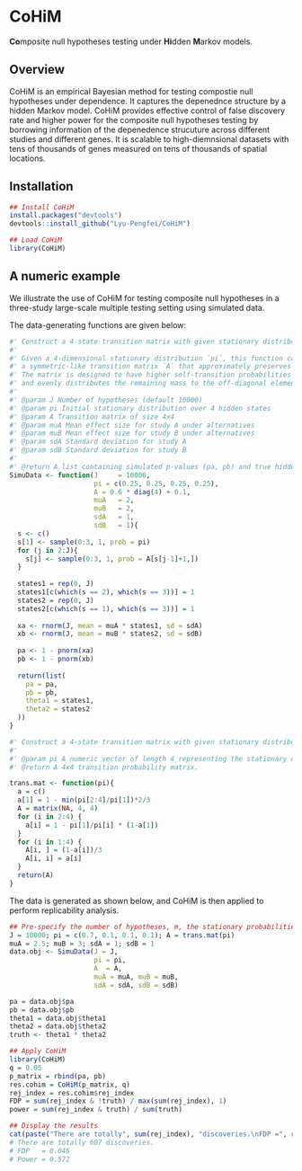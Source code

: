 # CoHiM

**Co**mposite null hypotheses testing under **Hi**dden **M**arkov models.

## Overview
CoHiM is an empirical Bayesian method for testing compostie null hypotheses under dependence. It captures the depenednce structure by a hidden Markov model. 
CoHiM provides effective control of false discovery rate and higher power for the composite null hypotheses testing by borrowing information of the depenedence strucuture across different studies and different genes. It is scalable to high-diemnsional datasets with tens of thousands of genes measured on tens of thousands of spatial locations. 

## Installation
```R
## Install CoHiM
install.packages("devtools")
devtools::install_github("Lyu-Pengfei/CoHiM")

## Load CoHiM
library(CoHiM)
```

## A numeric example
We illustrate the use of CoHiM for testing composite null hypotheses in a three-study large-scale multiple testing setting using simulated data.

The data-generating functions are given below:
```R
#' Construct a 4-state transition matrix with given stationary distribution
#'
#' Given a 4-dimensional stationary distribution `pi`, this function constructs 
#' a symmetric-like transition matrix `A` that approximately preserves the stationary distribution.
#' The matrix is designed to have higher self-transition probabilities (diagonal entries)
#' and evenly distributes the remaining mass to the off-diagonal elements.
#'
#' @param J Number of hypotheses (default 10000)
#' @param pi Initial stationary distribution over 4 hidden states
#' @param A Transition matrix of size 4x4
#' @param muA Mean effect size for study A under alternatives
#' @param muB Mean effect size for study B under alternatives
#' @param sdA Standard deviation for study A
#' @param sdB Standard deviation for study B
#'
#' @return A list containing simulated p-values (pa, pb) and true hidden states (theta1, theta2)
SimuData <- function(J     = 10000,
                     pi = c(0.25, 0.25, 0.25, 0.25),
                     A = 0.6 * diag(4) + 0.1,
                     muA   = 2,
                     muB   = 2,
                     sdA   = 1,
                     sdB   = 1){
  s <- c()
  s[1] <- sample(0:3, 1, prob = pi)
  for (j in 2:J){
    s[j] <- sample(0:3, 1, prob = A[s[j-1]+1,])
  }
  
  states1 = rep(0, J)
  states1[c(which(s == 2), which(s == 3))] = 1
  states2 = rep(0, J)
  states2[c(which(s == 1), which(s == 3))] = 1
  
  xa <- rnorm(J, mean = muA * states1, sd = sdA)
  xb <- rnorm(J, mean = muB * states2, sd = sdB)
  
  pa <- 1 - pnorm(xa)
  pb <- 1 - pnorm(xb)
  
  return(list(
    pa = pa,
    pb = pb,
    theta1 = states1,
    theta2 = states2
  ))
}

#' Construct a 4-state transition matrix with given stationary distribution
#'
#' @param pi A numeric vector of length 4 representing the stationary distribution.  Must be positive and sum to 1.
#' @return A 4x4 transition probability matrix.

trans.mat <- function(pi){
  a = c()
  a[1] = 1 - min(pi[2:4]/pi[1])*2/3
  A = matrix(NA, 4, 4)
  for (i in 2:4) {
    a[i] = 1 - pi[1]/pi[i] * (1-a[1])
  }
  for (i in 1:4) {
    A[i, ] = (1-a[i])/3
    A[i, i] = a[i]
  }
  return(A)
}
```
The data is generated as shown below, and CoHiM is then applied to perform replicability analysis.
```R
## Pre-specify the number of hypotheses, m, the stationary probabilities of the joint hidden states, pi, the transition probabilites of the joint hidden states, A, and the alternative settings
J = 10000; pi = c(0.7, 0.1, 0.1, 0.1); A = trans.mat(pi)
muA = 2.5; muB = 3; sdA = 1; sdB = 1
data.obj <- SimuData(J = J,
                     pi = pi,
                     A  = A,
                     muA = muA, muB = muB,
                     sdA = sdA, sdB = sdB)

pa = data.obj$pa
pb = data.obj$pb
theta1 = data.obj$theta1
theta2 = data.obj$theta2
truth <- theta1 * theta2

## Apply CoHiM
library(CoHiM)
q = 0.05
p_matrix = rbind(pa, pb)
res.cohim = CoHiM(p_matrix, q)
rej_index = res.cohim$rej_index
FDP = sum(rej_index & !truth) / max(sum(rej_index), 1)
power = sum(rej_index & truth) / sum(truth)

## Display the results
cat(paste("There are totally", sum(rej_index), "discoveries.\nFDP =", round(FDP, 3),"\nPower =", round(power, 3)))
# There are totally 607 discoveries.
# FDP   = 0.046 
# Power = 0.572



```

